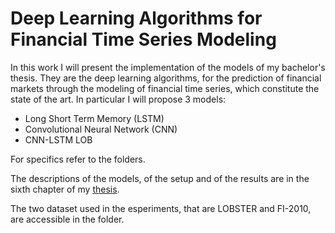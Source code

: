 # Deep Learning Algorithms for Financial Time Series Modeling
In this work I will present the implementation of the models of my bachelor's thesis. They are the deep learning algorithms, for the prediction of financial markets through the modeling of financial time series, which constitute the state of the art.
In particular I will propose 3 models:
- Long Short Term Memory (LSTM) 
- Convolutional Neural Network (CNN)
- CNN-LSTM LOB 

For specifics refer to the folders.

The descriptions of the models, of the setup and of the results are in the sixth chapter of my [thesis](https://drive.google.com/file/d/15veOotQhIFaIkadi-HX6pp7pUjZ5SQ74/view?usp=sharing).

The two dataset used in the esperiments, that are LOBSTER and FI-2010, are accessible in the folder.
